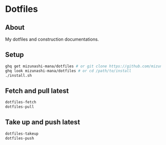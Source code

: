 # Dotfiles

## About

My dotfiles and construction documentations.

## Setup

```bash
ghq get mizunashi-mana/dotfiles # or git clone https://github.com/mizunashi-mana/dotfiles /path/to/install
ghq look mizunashi-mana/dotfiles # or cd /path/to/install
./install.sh
```

## Fetch and pull latest

```bash
dotfiles-fetch
dotfiles-pull
```

## Take up and push latest

```bash
dotfiles-takeup
dotfiles-push
```

